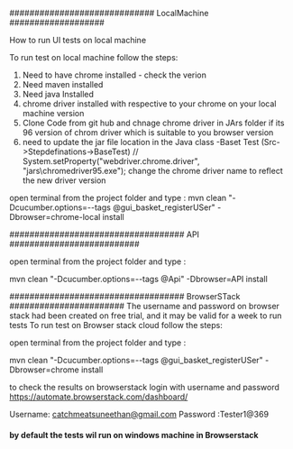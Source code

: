 
############################# LocalMachine ###################


How to run UI tests on local machine 

To run test on local machine follow the steps:

1) Need to have chrome installed - check the verion
2) Need maven installed
3) Need java Installed
4) chrome driver installed with respective to your chrome on your local machine version
5) Clone Code from git hub and chnage chrome driver in JArs folder if its 96 version of chrom driver which is suitable to you browser version
6) need to update the jar file location in the Java class -Baset Test (Src->Stepdefinations->BaseTest)
   // System.setProperty("webdriver.chrome.driver", "jars\\chromedriver95.exe");  change the chrome driver name to reflect the new driver version

open terminal from the project folder and type :
mvn clean "-Dcucumber.options=--tags  @gui_basket_registerUSer" -Dbrowser=chrome-local install

################################### API ##########################

open terminal from the project folder and type :

mvn clean "-Dcucumber.options=--tags @Api" -Dbrowser=API install

################################### BrowserSTack #######################
The username and password on browser stack had been created on free trial, and it may be valid for a week to run tests
To run test on Browser stack cloud  follow the steps:

open terminal from the project folder and type :

mvn clean "-Dcucumber.options=--tags  @gui_basket_registerUSer" -Dbrowser=chrome install


to check the results on browserstack login with username and password
https://automate.browserstack.com/dashboard/

Username: catchmeatsuneethan@gmail.com
Password :Tester1@369

####  by default the tests wil run on windows machine in Browserstack




